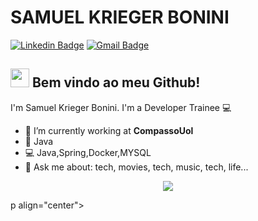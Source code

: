 # SAMUEL KRIEGER BONINI
[![Linkedin Badge](https://img.shields.io/badge/-Samuel%20Krieger-blue?style=flat-square&logo=Linkedin&logoColor=white&link=https://www.linkedin.com/in/samuel-krieger-bonini-80a169166/)](https://www.linkedin.com/in/samuel-krieger-bonini-80a169166/)
[![Gmail Badge](https://img.shields.io/badge/-samuel.kriegerb@gmail.com-c14438?style=flat-square&logo=Gmail&logoColor=white&link=mailto:samuel.kriegerb@gmail.com)](mailto:samuel.kriegerb@gmail.com)

## <img src="https://media.giphy.com/media/hvRJCLFzcasrR4ia7z/giphy.gif" width="30px"> Bem vindo ao meu Github!
I'm Samuel Krieger Bonini.
I'm a Developer Trainee :computer:

- :rocket:   I’m currently working at **CompassoUol**
- :purple_heart:   Java
- :computer:   Java,Spring,Docker,MYSQL
- 💬   Ask me about: tech, movies, tech, music, tech, life...

<p align="center"> <img src="https://github-readme-stats.vercel.app/api?username=samuelkrieger&show_icons=true%22%20alt=%22samuelkriegerbonini%22" /> </p>
p align="center"> <img src="https://github-readme-stats.vercel.app/api/top-langs/?username=samuelkrieger)](https://github.com/samuelkrieger/samuelkrieger)/> </p>

